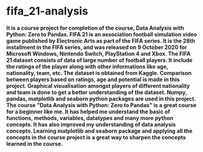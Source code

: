 # fifa_21-analysis
<b> It is a course project for completion of the course, Data Analysis with Python: Zero to Pandas. FIFA 21 is an association football simulation video
game published by Electronic Arts as part of the FIFA series. It is the 28th installment in the FIFA series, and was released on 9 October 2020 for 
Microsoft Windows, Nintendo Switch, PlayStation 4 and Xbox. The FIFA 21 dataset consists of data of large number of football players. It include the
ratings of the player along with other informations like age, nationality, team, etc. The dataset is obtained from Kaggle. Comparison between players based on
ratings, age and potential is made in this project. Graphical visualisation amongst players of different nationality and team is done to get a better 
understanding of the dataset. Numpy, pandas, matplotlib and seaborn python packages are used in this project. The course "Data Analysis with Python: Zero to Pandas"
is a great course for a beginner like me. It has helped me understand the basic of functions, methods, variables, datatypes and many more python concepts.
It has also improved my understanding of data analysis concepts. Learning matplotlib and seaborn package and applying all the concepts in the course project is
a great way to sharpen the concepts learned in the course.</b>
